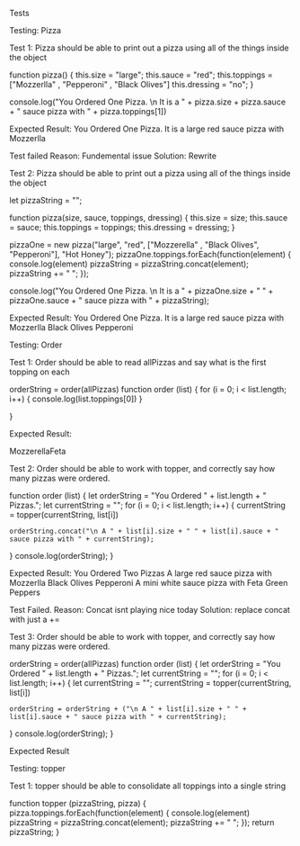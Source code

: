 Tests

Testing: Pizza

Test 1: Pizza should be able to print out a pizza using all of the things inside the object

function pizza() {
    this.size = "large";
    this.sauce = "red";
    this.toppings = ["Mozzerlla" , "Pepperoni" , "Black Olives"]
    this.dressing = "no";
  }

console.log("You Ordered One Pizza. \n It is a " + pizza.size + pizza.sauce + " sauce pizza with " + pizza.toppings[1])

Expected Result:
You Ordered One Pizza.
It is a large red sauce pizza with Mozzerlla

Test failed
Reason: Fundemental issue
Solution: Rewrite

Test 2: Pizza should be able to print out a pizza using all of the things inside the object

let pizzaString = "";

function pizza(size, sauce, toppings, dressing) {
    this.size = size;
    this.sauce = sauce;
    this.toppings = toppings;
    this.dressing = dressing;
  }

  pizzaOne = new pizza("large", "red", ["Mozzerella" , "Black Olives", "Pepperoni"], "Hot Honey");
  pizzaOne.toppings.forEach(function(element) {
  	console.log(element)
    pizzaString = pizzaString.concat(element);
    pizzaString += " ";
  });

console.log("You Ordered One Pizza. \n It is a " + pizzaOne.size + " " + pizzaOne.sauce + " sauce pizza with " + pizzaString);

Expected Result: 
You Ordered One Pizza.
It is a large red sauce pizza with Mozzerlla Black Olives Pepperoni

Testing: Order

Test 1: Order should be able to read allPizzas and say what is the first topping on each

orderString = order(allPizzas)
function order (list)
{
    for (i = 0; i < list.length; i++)
  {
    console.log(list.toppings[0])
  }

}

Expected Result:

MozzerellaFeta


Test 2: Order should be able to work with topper, and correctly say how many pizzas were ordered.

function order (list)
{
let orderString = "You Ordered " + list.length + " Pizzas.";
let currentString = "";
    for (i = 0; i < list.length; i++)
  {
    currentString = topper(currentString, list[i])
    
  	orderString.concat("\n A " + list[i].size + " " + list[i].sauce + " sauce pizza with " + currentString);
  }
 console.log(orderString);
}

Expected Result: 
You Ordered Two Pizzas
A large red sauce pizza with Mozzerlla Black Olives Pepperoni
A mini white sauce pizza with Feta Green Peppers

Test Failed.
Reason: Concat isnt playing nice today
Solution: replace concat with just a +=

Test 3: Order should be able to work with topper, and correctly say how many pizzas were ordered.

orderString = order(allPizzas)
function order (list)
{
let orderString = "You Ordered " + list.length + " Pizzas.";
let currentString = "";
    for (i = 0; i < list.length; i++)
  {
  	let currentString = "";
    currentString = topper(currentString, list[i])
   
  	orderString = orderString + ("\n A " + list[i].size + " " + list[i].sauce + " sauce pizza with " + currentString);
  }
 console.log(orderString);
}

Expected Result




Testing: topper

Test 1: topper should be able to consolidate all toppings into a single string

function topper (pizzaString, pizza)
{
    pizza.toppings.forEach(function(element) {
        console.log(element)
      pizzaString = pizzaString.concat(element);
      pizzaString += " ";
    });
 return pizzaString;
}


